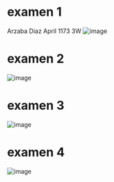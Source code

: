 # examen 1
Arzaba Diaz April 1173 3W
![image](https://github.com/user-attachments/assets/cbf95f57-0026-45a8-9714-392008fb5634)
# examen 2
![image](https://github.com/user-attachments/assets/12163644-896e-4cee-a7d6-0328b5d871f8)
# examen 3
![image](https://github.com/user-attachments/assets/9bbe2f65-50e1-49f8-b1ff-2afef2df4016)
# examen 4
![image](https://github.com/user-attachments/assets/b5942aa2-74ce-4094-bd8e-5dbc520b6078)
